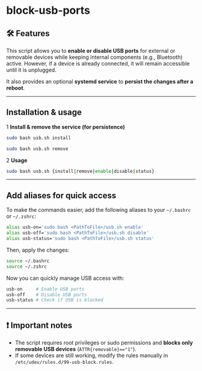 # block-usb-ports

## **🛠 Features**
This script allows you to **enable or disable USB ports** for external or removable devices while keeping internal components (e.g., Bluetooth) active. However, if a device is already connected, it will remain accessible until it is unplugged.

It also provides an optional **systemd service** to **persist the changes after a reboot**.

---

## **Installation & usage**
1 **Install & remove the service (for persistence)**  
```bash
sudo bash usb.sh install
```

```bash
sudo bash usb.sh remove
```

2 **Usage** 
```bash
sudo bash usb.sh {install|remove|enable|disable|status}
```

---

## **Add aliases for quick access**
To make the commands easier, add the following aliases to your `~/.bashrc` or `~/.zshrc`:
```bash
alias usb-on='sudo bash <PathToFile>/usb.sh enable'
alias usb-off='sudo bash <PathToFile>/usb.sh disable'
alias usb-status='sudo bash <PathToFile>/usb.sh status'
```
Then, apply the changes:
```bash
source ~/.bashrc
source ~/.zshrc
```

Now you can quickly manage USB access with:
```bash
usb-on     # Enable USB ports
usb-off    # Disable USB ports
usb-status # Check if USB is blocked
```

---

## **❗ Important notes**
- The script requires root privileges or sudo permissions and **blocks only removable USB devices** (`ATTR{removable}=="1"`).
- If some devices are still working, modify the rules manually in `/etc/udev/rules.d/99-usb-block.rules`.
